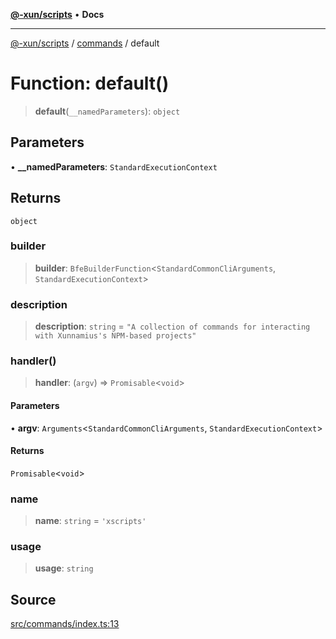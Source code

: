 [**@-xun/scripts**](../../README.md) • **Docs**

***

[@-xun/scripts](../../README.md) / [commands](../README.md) / default

# Function: default()

> **default**(`__namedParameters`): `object`

## Parameters

• **\_\_namedParameters**: `StandardExecutionContext`

## Returns

`object`

### builder

> **builder**: `BfeBuilderFunction`\<`StandardCommonCliArguments`, `StandardExecutionContext`\>

### description

> **description**: `string` = `"A collection of commands for interacting with Xunnamius's NPM-based projects"`

### handler()

> **handler**: (`argv`) => `Promisable`\<`void`\>

#### Parameters

• **argv**: `Arguments`\<`StandardCommonCliArguments`, `StandardExecutionContext`\>

#### Returns

`Promisable`\<`void`\>

### name

> **name**: `string` = `'xscripts'`

### usage

> **usage**: `string`

## Source

[src/commands/index.ts:13](https://github.com/Xunnamius/xscripts/blob/f52038b9aa1e95c5b046334684163687ebd170b8/src/commands/index.ts#L13)
